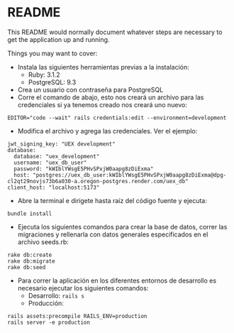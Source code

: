 # README

This README would normally document whatever steps are necessary to get the
application up and running.

Things you may want to cover:

* Instala las siguientes herramientas previas a la instalación:
  * Ruby: 3.1.2
  * PostgreSQL: 9.3
* Crea un usuario con contraseña para PostgreSQL
* Corre el comando de abajo, esto nos creará un archivo para las credenciales si ya tenemos creado nos creará uno nuevo:
```
EDITOR="code --wait" rails credentials:edit --environment=development
```
* Modifica el archivo y agrega las credenciales. Ver el ejemplo:
```
jwt_signing_key: "UEX development"
database:
  database: "uex_development"
  username: "uex_db_user"
  password: "kWIblYWsgE5PHvSPxjW0aapg8zDiExma"
  host: "postgres://uex_db_user:kWIblYWsgE5PHvSPxjW0aapg8zDiExma@dpg-cl2qt29novjs73b6a030-a.oregon-postgres.render.com/uex_db"
client_host: "localhost:5173"
```
* Abre la terminal e dirígete hasta raíz del código fuente y ejecuta:
```
bundle install
```
* Ejecuta los siguientes comandos para crear la base de datos, correr las migraciones y
rellenarla con datos generales especificados en el archivo seeds.rb:
```
rake db:create
rake db:migrate
rake db:seed 
```
* Para correr la aplicación en los diferentes entornos de desarrollo es necesario ejecutar
los siguientes comandos:
  * Desarrollo: `rails s`
  * Producción:
```
rails assets:precompile RAILS_ENV=production
rails server -e production
```
